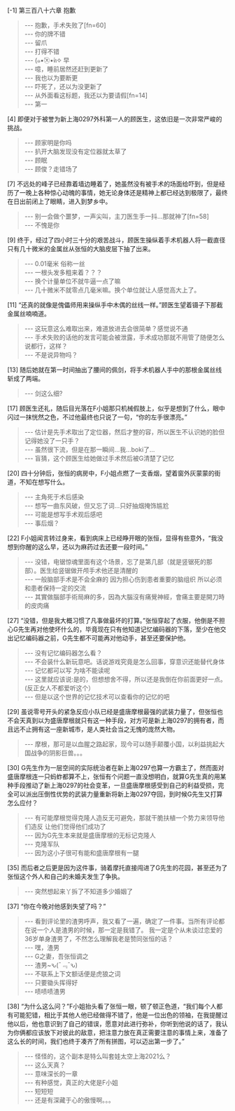 
[-1] 第三百八十六章 抱歉
>--- 抱歉，手术失败了[fn=60]<br>
>--- 你的牌不错<br>
>--- 留爪<br>
>--- 打得不错<br>
>--- (๑•̀㉨•́ฅ✧ 早<br>
>--- 噫，睡前居然还赶到更新了<br>
>--- 我也以为要断更<br>
>--- 吓死了，还以为没更新了<br>
>--- 从外面看这标题，我还以为要请假[fn=14]<br>
>--- 第一<br>

[4] 即便对于被誉为新上海0297外科第一人的顾医生，这依旧是一次非常严峻的挑战。
>--- 顾家明是你吗<br>
>--- 扒开大脑发现没有定位器就太草了<br>
>--- 顾眠<br>
>--- 顾俊？走错场了<br>

[7] 不远处的峰子已经靠着墙边睡着了，她虽然没有被手术的场面给吓到，但是经历了一晚上各种惊心动魄的事情，她无论身体还是精神上都已经达到极限了，最终在日出前闭上了眼睛，进入到梦乡中。
>--- 别一会做个噩梦，一声尖叫，主刀医生手一抖...那就神了[fn=58]<br>
>--- 不愧是你<br>

[9] 终于，经过了四小时三十分的艰苦战斗，顾医生操纵着手术机器人将一截直径只有几十微米的金属丝从张恒的大脑皮层下抽了出来。
>--- 0.01毫米 俗称一丝<br>
>--- 一根头发多粗来着？？？<br>
>--- 换个计量单位不就牛逼一点了嘛<br>
>--- 几十微米不就零点几毫米嘛。换个单位就让人感觉高大上了。<br>

[11] “还真的就像是傀儡师用来操纵手中木偶的丝线一样。”顾医生望着镊子下那截金属丝喃喃道。
>--- 这玩意这么难取出来，难道放进去会很简单？感觉说不通<br>
>--- 手术失败的话他的发言可能会被泄露，手术成功那就不用管了随便怎么说都行，这样？<br>
>--- 不是说异物吗？<br>

[13] 随后她就在第一时间抽出了腰间的佩剑，将手术机器人手中的那根金属丝线斩成了两端。
>--- 剑这么细?<br>

[17] 顾医生还礼，随后目光落在F小姐那只机械假肢上，似乎是想到了什么，眼中闪过一抹恍然之色，不过他最终也只说了一句，“你的左手很漂亮。”
>--- 估计是先手术取出了定位器，然后才整的容，所以医生不认识她的脸但记得她没了一只手？<br>
>--- 虽然很下流，但是在那一瞬间…我…boki了…<br>
>--- 盲猜，这个顾医生给她做过手术然后被G清楚了记忆<br>

[20] 四十分钟后，张恒的病房中，F小姐点燃了一支香烟，望着窗外灰蒙蒙的街道，不知在想写什么。
>--- 主角死于术后感染<br>
>--- 想写一曲东风破，但又忘了词...只好抽烟掩饰尴尬<br>
>--- 可能是想写手术观后感吧<br>
>--- 事后烟？<br>

[22] F小姐闻言转过身来，看到病床上已经睁开眼的张恒，显得有些意外，“我没想到你醒的这么早，还以为麻药过去还要一段时间。”
>--- 没错，电锯惊魂里面有这个场景，忘了是第几部（就是竖锯死的那部）。医生给竖锯做开颅手术他还是清醒的<br>
>--- 一般脑部手术是不会全麻的 因为担心伤到患者重要的脑组织 所以必须和患者保持一定的交流<br>
>--- 其實做腦部手術局麻的多，因為大腦沒有痛覺神經，會痛主要是開刀時的皮肉痛<br>

[27] “没错，但是我大概习惯了凡事做最坏的打算。”张恒穿起了衣服，他倒是不担心G先生再对他使坏什么的，毕竟现在只有他知道记忆编码器的下落，至少在他交出记忆编码器之前，G先生都不可能再对他动手，甚至还要保护他。
>--- 没有记忆编码器怎么看？<br>
>--- 不会装什么新玩意吧。话说游戏究竟是怎么回事，穿意识还能替代身体<br>
>--- 记忆都可以写 为啥不能读呢<br>
>--- 这里就应该说:是的，但想想舍不得，所以还是我倒在你前面更好一点。(反正女人不都爱听这个）<br>
>--- 但是以这个世界的记忆技术可以查看你的记忆的吧<br>

[29] 虽说零号开头的紧急反应小队已经是盛唐摩根最强的武装力量了，但张恒也不会天真到以为盛唐摩根就只有这一种手段，对方可是新上海0297的拥有者，而且远不止拥有这一座新城市，是人类社会当之无愧的庞然大物。
>--- 摩根，那可是以血腥之路起家，现今可以随手颠覆小国，以利益挑起大国战争的阴影巨兽。。。<br>

[30] G先生作为一层空间的实际统治者在新上海0297也算一方霸主了，然而面对盛唐摩根连一只蚂蚱都算不上，张恒有个问题一直没想明白，就算G先生真的用某种手段推动了新上海0297的社会变革，一旦盛唐摩根感受到自己的利益受损，完全可以派出压倒性优势的武装力量重新将新上海0297夺回，到时候G先生又打算怎么应付？
>--- 有可能摩根觉得克隆人造反无可避免，那就干脆扶植一个势力来领导他们造反 让他们觉得他们成功了<br>
>--- 因为G先生本来就是盛唐摩根的无标记克隆人<br>
>--- 克隆军队<br>
>--- 因为这小子很可有能和盛唐摩根有一腿<br>

[35] 而后者之后更是因为这件事，骑着摩托直接闯进了G先生的花园，甚至还为了张恒这个外人和自己的未婚夫发生了争执。
>--- 突然想起来丫拆了不知道多少婚姻了<br>

[37] “你在今晚对他感到失望了吗？”
>--- 看到评论里的渣男呼声，我又看了一遍，确定了一件事。当所有评论都在说一个人是渣男的时候，那一定是我错了。
我一定是个从未谈过恋爱的36岁单身渣男了，不然怎么理解我老是赞同张恒的话？<br>
>--- 嘿，渣男<br>
>--- G之妻，吾张恒调之<br>
>--- 渣男~ԅ(¯﹃¯ԅ)<br>
>--- 不联系上下文额话便是虎狼之词<br>
>--- 只要锄头挥得好<br>
>--- 啧啧啧渣男<br>

[38] “为什么这么问？”F小姐抬头看了张恒一眼，顿了顿正色道，“我们每个人都有可能犯错，相比于其他人他已经做得不错了，他是一位出色的领袖，在我提醒过他以后，他也意识到了自己的错误，愿意对此进行弥补，你听到他说的话了，我认为你俩都应该放下对彼此的敌意，把注意力放在真正需要注意的事情上来，准备了这么长的时间，我们也终于凑齐了所有拼图，可以迈出第一步了。”
>--- 怪怪的，这个副本是特么叫套娃太空上海2021么？<br>
>--- 这么天真？<br>
>--- 意味深长的一章<br>
>--- 有种感觉，真正的大佬是F小姐<br>
>--- 短短短<br>
>--- 还是有深藏于心的傲慢啊。。。<br>
